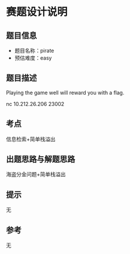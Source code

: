 # 赛题设计说明

## 题目信息

- 题目名称：pirate
- 预估难度：easy

## 题目描述

Playing the game well will reward you with a flag.

nc 10.212.26.206 23002

## 考点
信息检索+简单栈溢出

## 出题思路与解题思路
海盗分金问题+简单栈溢出

## 提示
无

## 参考
无


